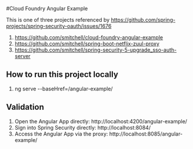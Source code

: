 #Cloud Foundry Angular Example

This is one of three projects referenced by https://github.com/spring-projects/spring-security-oauth/issues/1676
1) https://github.com/smitchell/cloud-foundry-angular-example
2) https://github.com/smitchell/spring-boot-netflix-zuul-proxy
3) https://github.com/smitchell/spring-security-5-upgrade_sso-auth-server

## How to run this project locally

1) ng serve  --baseHref=/angular-example/ 

## Validation

1) Open the Angular App directly: http://localhost:4200/angular-example/
2) Sign into Spring Security directly: http://localhost:8084/
1) Access the Angular App via the proxy: http://localhost:8085/angular-example/




